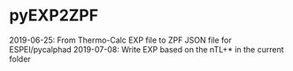 # pyEXP2ZPF
2019-06-25: From Thermo-Calc EXP file to ZPF JSON file for ESPEI/pycalphad
2019-07-08: Write EXP based on the nTL+* in the current folder 
